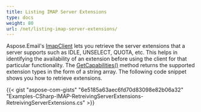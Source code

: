 ```yaml
---
title: Listing IMAP Server Extensions
type: docs
weight: 80
url: /net/listing-imap-server-extensions/
---
```



Aspose.Email's [ImapClient](https://apireference.aspose.com/email/net/aspose.email.clients.imap/imapclient) lets you retrieve the server extensions that a server supports such as IDLE, UNSELECT, QUOTA, etc. This helps in identifying the availability of an extension before using the client for that particular functionality. The [GetCapabilities()](https://apireference.aspose.com/email/net/aspose.email.clients/emailclient/methods/getcapabilities) method returns the supported extension types in the form of a string array. The following code snippet shows you how to retrieve extensions.



{{< gist "aspose-com-gists" "6e5185a63aec6fd70d83098e82b06a32" "Examples-CSharp-IMAP-RetreivingServerExtensions-RetreivingServerExtensions.cs" >}}
